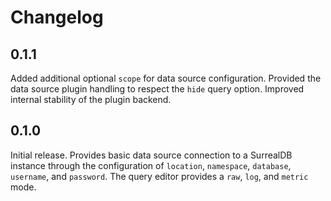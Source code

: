 # Changelog

## 0.1.1

Added additional optional `scope` for data source configuration.
Provided the data source plugin handling to respect the `hide` query option.
Improved internal stability of the plugin backend.

## 0.1.0

Initial release.
Provides basic data source connection to a SurrealDB instance through the configuration of `location`, `namespace`, `database`, `username`, and `password`.
The query editor provides a `raw`, `log`, and `metric` mode.
